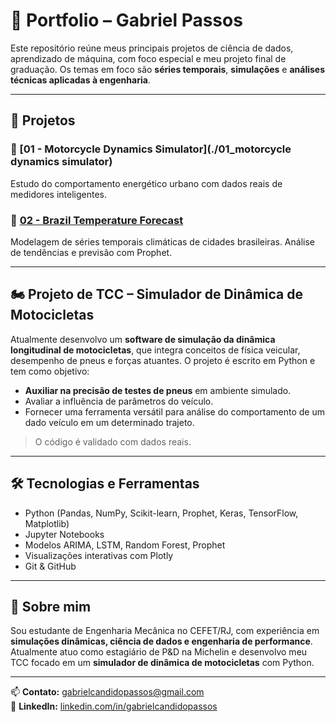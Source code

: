 # 🧠  Portfolio – Gabriel Passos

Este repositório reúne meus principais projetos de ciência de dados, aprendizado de máquina, com foco especial e meu projeto final de graduação. Os temas em foco são **séries temporais**, **simulações** e **análises técnicas aplicadas à engenharia**.


---

## 📂 Projetos

### 🔸 [01 - Motorcycle Dynamics Simulator](./01_motorcycle dynamics simulator)
Estudo do comportamento energético urbano com dados reais de medidores inteligentes.

### 🔸 [02 - Brazil Temperature Forecast](./02_brazilian-temperature-forecast)
Modelagem de séries temporais climáticas de cidades brasileiras. Análise de tendências e previsão com Prophet.

---

## 🏍️ Projeto de TCC – Simulador de Dinâmica de Motocicletas

Atualmente desenvolvo um **software de simulação da dinâmica longitudinal de motocicletas**, que integra conceitos de física veicular, desempenho de pneus e forças atuantes. O projeto é escrito em Python e tem como objetivo:

- **Auxiliar na precisão de testes de pneus** em ambiente simulado.
- Avaliar a influência de parâmetros do veículo.
- Fornecer uma ferramenta versátil para análise do comportamento de um dado veículo em um determinado trajeto.

> O código é validado com dados reais.

---

## 🛠️ Tecnologias e Ferramentas
- Python (Pandas, NumPy, Scikit-learn, Prophet, Keras, TensorFlow, Matplotlib)
- Jupyter Notebooks
- Modelos ARIMA, LSTM, Random Forest, Prophet
- Visualizações interativas com Plotly
- Git & GitHub

---

## 📌 Sobre mim

Sou estudante de Engenharia Mecânica no CEFET/RJ, com experiência em **simulações dinâmicas, ciência de dados e engenharia de performance**. Atualmente atuo como estagiário de P&D na Michelin e desenvolvo meu TCC focado em um **simulador de dinâmica de motocicletas** com Python.

---

📫 **Contato:** [gabrielcandidopassos@gmail.com](mailto:gabrielcandidopassos@gmail.com)  
🔗 **LinkedIn:** [linkedin.com/in/gabrielcandidopassos](https://www.linkedin.com/in/gabriel-c%C3%A2ndido-passos-87ab321b4/)
